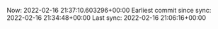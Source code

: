 Now: 2022-02-16 21:37:10.603296+00:00 Earliest commit since sync: 2022-02-16 21:34:48+00:00 Last sync: 2022-02-16 21:06:16+00:00
